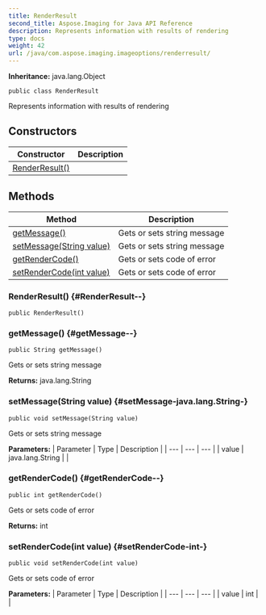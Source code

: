 ```yaml
---
title: RenderResult
second_title: Aspose.Imaging for Java API Reference
description: Represents information with results of rendering
type: docs
weight: 42
url: /java/com.aspose.imaging.imageoptions/renderresult/
---
```

**Inheritance:**
java.lang.Object
```
public class RenderResult
```

Represents information with results of rendering
## Constructors

| Constructor | Description |
| --- | --- |
| [RenderResult()](#RenderResult--) |  |
## Methods

| Method | Description |
| --- | --- |
| [getMessage()](#getMessage--) | Gets or sets string message |
| [setMessage(String value)](#setMessage-java.lang.String-) | Gets or sets string message |
| [getRenderCode()](#getRenderCode--) | Gets or sets code of error |
| [setRenderCode(int value)](#setRenderCode-int-) | Gets or sets code of error |
### RenderResult() {#RenderResult--}
```
public RenderResult()
```


### getMessage() {#getMessage--}
```
public String getMessage()
```


Gets or sets string message

**Returns:**
java.lang.String
### setMessage(String value) {#setMessage-java.lang.String-}
```
public void setMessage(String value)
```


Gets or sets string message

**Parameters:**
| Parameter | Type | Description |
| --- | --- | --- |
| value | java.lang.String |  |

### getRenderCode() {#getRenderCode--}
```
public int getRenderCode()
```


Gets or sets code of error

**Returns:**
int
### setRenderCode(int value) {#setRenderCode-int-}
```
public void setRenderCode(int value)
```


Gets or sets code of error

**Parameters:**
| Parameter | Type | Description |
| --- | --- | --- |
| value | int |  |

